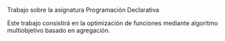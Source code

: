 Trabajo sobre la asignatura Programación Declarativa

Este trabajo consistirá en la optimización de funciones mediante algoritmo multiobjetivo basado en agregación.
